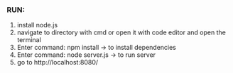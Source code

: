 ### RUN:
1. install node.js 
2. navigate to directory with cmd or open it with code editor and open the terminal
3. Enter command: npm install      -> to install dependencies
4. Enter command: node server.js   -> to run server
5. go to http://localhost:8080/

